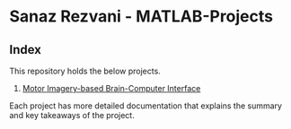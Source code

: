 # Sanaz Rezvani - MATLAB-Projects

## Index

This repository holds the below projects. 

1. [Motor Imagery-based Brain-Computer Interface]()

Each project has more detailed documentation that explains the summary and key takeaways of the project.
